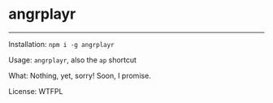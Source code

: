 # angrplayr

--------

Installation: `npm i -g angrplayr`

Usage: `angrplayr`, also the `ap` shortcut

What: Nothing, yet, sorry! Soon, I promise.

License: WTFPL
